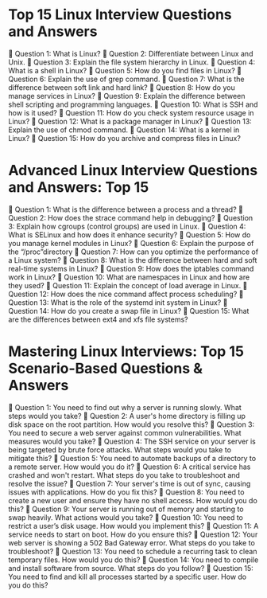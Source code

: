 
# Top 15 Linux Interview Questions and Answers
🔹 Question 1: What is Linux?
🔹 Question 2: Differentiate between Linux and Unix.
🔹 Question 3: Explain the file system hierarchy in Linux.
🔹 Question 4: What is a shell in Linux?
🔹 Question 5: How do you find files in Linux?
🔹 Question 6: Explain the use of grep command.
🔹 Question 7: What is the difference between soft link and hard link?
🔹 Question 8: How do you manage services in Linux?
🔹 Question 9: Explain the difference between shell scripting and programming languages.
🔹 Question 10: What is SSH and how is it used?
🔹 Question 11: How do you check system resource usage in Linux?
🔹 Question 12: What is a package manager in Linux?
🔹 Question 13: Explain the use of chmod command.
🔹 Question 14: What is a kernel in Linux?
🔹 Question 15: How do you archive and compress files in Linux?


# Advanced Linux Interview Questions and Answers: Top 15
🔹 Question 1: What is the difference between a process and a thread?
🔹 Question 2: How does the strace command help in debugging?
🔹 Question 3: Explain how cgroups (control groups) are used in Linux.
🔹 Question 4: What is SELinux and how does it enhance security?
🔹 Question 5: How do you manage kernel modules in Linux?
🔹 Question 6: Explain the purpose of the “/proc”directory
🔹 Question 7: How can you optimize the performance of a Linux system?
🔹 Question 8: What is the difference between hard and soft real-time systems in Linux?
🔹 Question 9: How does the iptables command work in Linux?
🔹 Question 10: What are namespaces in Linux and how are they used?
🔹 Question 11: Explain the concept of load average in Linux.
🔹 Question 12: How does the nice command affect process scheduling?
🔹 Question 13: What is the role of the systemd init system in Linux?
🔹 Question 14: How do you create a swap file in Linux?
🔹 Question 15: What are the differences between ext4 and xfs file systems?


# Mastering Linux Interviews: Top 15 Scenario-Based Questions & Answers
🔹 Question 1: You need to find out why a server is running slowly. What steps would you take? 
🔹 Question 2: A user's home directory is filling up disk space on the root partition. How would you resolve this?
🔹 Question 3: You need to secure a web server against common vulnerabilities. What measures would you take?
🔹 Question 4: The SSH service on your server is being targeted by brute force attacks. What steps would you take to mitigate this?
🔹 Question 5: You need to automate backups of a directory to a remote server. How would you do it?
🔹 Question 6: A critical service has crashed and won't restart. What steps do you take to troubleshoot and resolve the issue?
🔹 Question 7: Your server's time is out of sync, causing issues with applications. How do you fix this?
🔹 Question 8: You need to create a new user and ensure they have no shell access. How would you do this?
🔹 Question 9: Your server is running out of memory and starting to swap heavily. What actions would you take?
🔹 Question 10: You need to restrict a user’s disk usage. How would you implement this?
🔹 Question 11: A service needs to start on boot. How do you ensure this?
🔹 Question 12: Your web server is showing a 502 Bad Gateway error. What steps do you take to troubleshoot?
🔹 Question 13: You need to schedule a recurring task to clean temporary files. How would you do this?
🔹 Question 14: You need to compile and install software from source. What steps do you follow?
🔹 Question 15: You need to find and kill all processes started by a specific user. How do you do this?